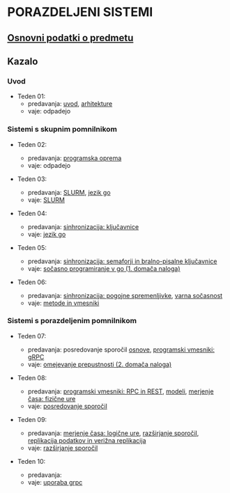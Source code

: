 # PORAZDELJENI SISTEMI

## [Osnovni podatki o predmetu](podatki.md)

## Kazalo

### Uvod

- Teden 01: 
    - predavanja: [uvod](predavanja/01-uvod/uvod.md), [arhitekture](predavanja/02-arhitekture/arhitekture.md)
    - vaje: odpadejo

### Sistemi s skupnim pomnilnikom

- Teden 02:
    - predavanja: [programska oprema](predavanja/03-programska-oprema/programska-oprema.md) 
    - vaje: odpadejo

- Teden 03:
    - predavanja: [SLURM](predavanja/04-slurm/slurm.md), [jezik go](predavanja/05-go/go.md)
    - vaje: [SLURM](vaje/01-uporaba_gruce/Uporaba_gruce.md)

- Teden 04:
    - predavanja: [sinhronizacija: ključavnice](predavanja/06-sinhronizacija-1/sinhronizacija-1.md)
    - vaje: [jezik go](vaje/02-programski_jezik_go/Uvod_v_go.md)

- Teden 05:
    - predavanja: 
        [sinhronizacija: semaforji in bralno-pisalne ključavnice](predavanja/07-sinhronizacija-2/sinhronizacija-2.md)
    - vaje: [sočasno programiranje v go (1. domača naloga)](vaje/03-gorutine/Socasno_programiranje_go.md)

- Teden 06:
    - predavanja: [sinhronizacija: pogojne spremenljivke](predavanja/08-sinhronizacija-3/sinhronizacija-3.md), [varna sočasnost](predavanja/09-varna-socasnost/varna-socasnost.md)
    - vaje: [metode in vmesniki](vaje/04-metode-vmesniki/Metode-vmesniki.md)

### Sistemi s porazdeljenim pomnilnikom

- Teden 07:
    - predavanja: posredovanje sporočil 
        [osnove](predavanja/10-posredovanje-sporocil-1/posredovanje-sporocil-1.md), 
        [programski vmesniki: gRPC](predavanja/11-posredovanje-sporocil-2/posredovanje-sporocil-2.md)
    - vaje: [omejevanje prepustnosti (2. domača naloga)](vaje/05-omejevanje-prepustnosti/Omejevane-prepustnosti.md)

- Teden 08:
    - predavanja: [programski vmesniki: RPC in REST](predavanja/11-posredovanje-sporocil-2/posredovanje-sporocil-2.md), [modeli](predavanja/12-modeli-porazdeljenih-sistemov/modeli-porazdeljenih-sistemov.md), [merjenje časa: fizične ure](predavanja/13-merjenje-casa/merjenje-casa.md)
    - vaje: [posredovanje sporočil](vaje/06-posredovanje-sporocil/Posredovanje-sporocil.md)

- Teden 09:
    - predavanja: [merjenje časa: logične ure](predavanja/13-merjenje-casa/merjenje-casa.md), 
    [razširjanje sporočil](predavanja/14-razsiranje-sporocil/razsirjanje-sporocil.md), 
    [replikacija podatkov in verižna replikacija](predavanja/15-replikacija-1/replikacija-1.md)
    - vaje: [razširjanje sporočil](vaje/07-razsirjanje-sporocil/Razsirjanje-sporocil.md)
- Teden 10:
    - predavanja:
    - vaje: [uporaba grpc](vaje/08-grpc/Grpc.md)

